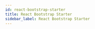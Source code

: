 ```yaml
---
id: react-bootstrap-starter
title: React Bootstrap Starter
sidebar_label: React Bootstrap Starter
---
```


